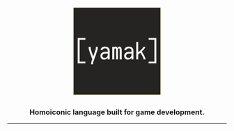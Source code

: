 <h1 align="center">
  <br>
  <img src="doc/pr/logo.png" alt="Yamak" title="Yamak" width="200">
  <br>
</h1>

<h3 align="center">Homoiconic language built for game development.</h3>


----
